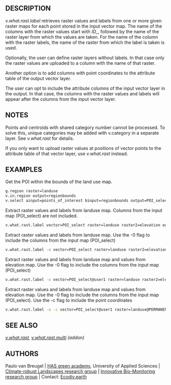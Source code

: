 ## DESCRIPTION

*v.what.rast.label* retrieves raster values and labels from one or more
given raster maps for each point stored in the input vector map. The
name of the columns with the raster values start with *ID\_*, followed
by the name of the raster layer from which the values are taken. For the
name of the column with the raster labels, the name of the raster from
which the label is taken is used.

Optionally, the user can define raster layers without labels. In that
case only the raster values are uploaded to a column with the name of
that raster.

Another option is to add columns with point coordinates to the attribute
table of the output vector layer.

The user can opt to include the attribute columns of the input vector
layer in the output. In that case, the columns with the raster values
and labels will appear after the columns from the input vector layer.

## NOTES

Points and centroids with shared category number cannot be processed. To
solve this, unique categories may be added with v.category in a separate
layer. See *v.what.rast* for details.

If you only want to upload raster values at positions of vector points
to the attribute table of that vector layer, use *v.what.rast* instead.

## EXAMPLES

Get the POI within the bounds of the land use map.

```sh
g.region raster=landuse
v.in.region output=regionbounds
v.select ainput=points_of_interest binput=regionbounds output=POI_select operator=within
```

Extract raster values and labels from landuse map. Columns from the
input map (POI\_select) are not included.

```sh
v.what.rast.label vector=POI_select raster=landuse raster2=elevation output=POI_landuse1
```

Extract raster values and labels from landuse map. Use the -0 flag to
include the columns from the input map (POI\_select)

```sh
v.what.rast.label -o vector=POI_select raster=landuse raster2=elevation output=POI_landuse2
```

Extract raster values and labels from landuse map and values from
elevation map. Use the -0 flag to include the columns from the input map
(POI\_select)

```sh
v.what.rast.label -o vector=POI_select@user1 raster=landuse raster2=elevation output=POI_landuse3
```

Extract raster values and labels from landuse map and values from
elevation map. Use the -0 flag to include the columns from the input map
(POI\_select). Use the -c flag to include the point coordinates

```sh
v.what.rast.label -o -c vector=POI_select@user1 raster=landuse@PERMANENT raster2=elevation@PERMANENT output=POI_landuse4
```

## SEE ALSO

*[v.what.rast](https://grass.osgeo.org/grass-stable/manuals/v.what.rast.html),
[v.what.rast.multi](v.what.rast.multi.md) (addon)*

## AUTHORS

Paulo van Breugel | [HAS green academy](https://has.nl), University of
Applied Sciences | [Climate-robust Landscapes research
group](https://www.has.nl/en/research/professorships/climate-robust-landscapes-professorship/)
| [Innovative Bio-Monitoring research
group](https://www.has.nl/en/research/professorships/innovative-bio-monitoring-professorship/)
| Contact: [Ecodiv.earth](https://ecodiv.earth)
